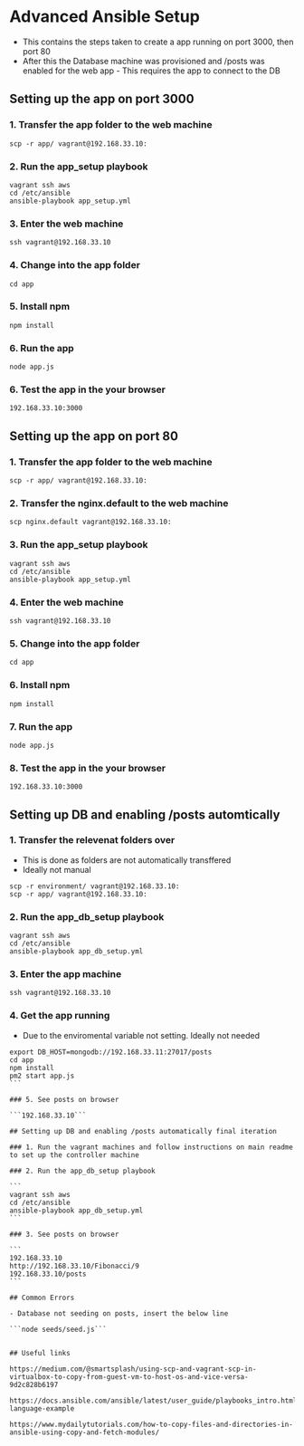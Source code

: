 # Advanced Ansible Setup

- This contains the steps taken to create a app running on port 3000, then port 80
- After this the Database machine was provisioned and /posts was enabled for the web app
        - This requires the app to connect to the DB

## Setting up the app on port 3000

### 1. Transfer the app folder to the web machine

```scp -r app/ vagrant@192.168.33.10:```

### 2. Run the app_setup playbook

```
vagrant ssh aws
cd /etc/ansible
ansible-playbook app_setup.yml
```

### 3. Enter the web machine

```ssh vagrant@192.168.33.10```

### 4. Change into the app folder

```cd app```

### 5. Install npm

```npm install```

### 6. Run the app

```node app.js```

### 6. Test the app in the your browser

```192.168.33.10:3000```

## Setting up the app on port 80

### 1. Transfer the app folder to the web machine

```scp -r app/ vagrant@192.168.33.10:```

### 2. Transfer the nginx.default to the web machine

```scp nginx.default vagrant@192.168.33.10:```

### 3. Run the app_setup playbook

```
vagrant ssh aws
cd /etc/ansible
ansible-playbook app_setup.yml
```

### 4. Enter the web machine

```ssh vagrant@192.168.33.10```

### 5. Change into the app folder

```cd app```

### 6. Install npm

```npm install```

### 7. Run the app

```node app.js```

### 8. Test the app in the your browser

```192.168.33.10:3000```


## Setting up DB and enabling /posts automtically

### 1. Transfer the relevenat folders over 

- This is done as folders are not automatically transffered
- Ideally not manual

```
scp -r environment/ vagrant@192.168.33.10:
scp -r app/ vagrant@192.168.33.10:
```
### 2. Run the app_db_setup playbook

```
vagrant ssh aws
cd /etc/ansible
ansible-playbook app_db_setup.yml
```

### 3. Enter the app machine

```ssh vagrant@192.168.33.10```

### 4. Get the app running

- Due to the enviromental variable not setting. Ideally not needed

````
export DB_HOST=mongodb://192.168.33.11:27017/posts
cd app
npm install
pm2 start app.js
```

### 5. See posts on browser

```192.168.33.10```

## Setting up DB and enabling /posts automatically final iteration

### 1. Run the vagrant machines and follow instructions on main readme to set up the controller machine

### 2. Run the app_db_setup playbook

```
vagrant ssh aws
cd /etc/ansible
ansible-playbook app_db_setup.yml
```

### 3. See posts on browser

```
192.168.33.10
http://192.168.33.10/Fibonacci/9
192.168.33.10/posts
```

## Common Errors

- Database not seeding on posts, insert the below line

```node seeds/seed.js```


## Useful links

https://medium.com/@smartsplash/using-scp-and-vagrant-scp-in-virtualbox-to-copy-from-guest-vm-to-host-os-and-vice-versa-9d2c828b6197

https://docs.ansible.com/ansible/latest/user_guide/playbooks_intro.html#playbook-language-example

https://www.mydailytutorials.com/how-to-copy-files-and-directories-in-ansible-using-copy-and-fetch-modules/
